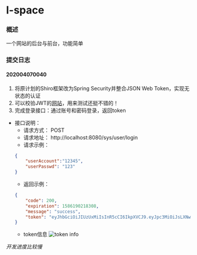 # l-space

### 概述
一个网站的后台与前台，功能简单

### 提交日志
#### 202004070040
1. 将原计划的Shiro框架改为Spring Security并整合JSON Web Token，实现无状态的认证
2. 可以校验JWT的[网站](https://jwt.io/)，用来测试还挺不错的！
3. 完成登录接口：通过账号和密码登录，返回token
* 接口说明：
    * 请求方式： POST
    * 请求地址： http://localhost:8080/sys/user/login
    * 请求示例：
    ```json
    {
    	"userAccount":"12345",
    	"userPasswd": "123"
    }
    ```
     * 返回示例：
    ```json
    {
        "code": 200,
        "expiration": 1586190218308,
        "message": "success",
        "token": "eyJhbGciOiJIUzUxMiIsInR5cCI6IkpXVCJ9.eyJpc3MiOiJsLXNwYWNlIiwicm9sZSI6WyJ1c2VyMSIsImFkbWluIl0sImV4cCI6MTU4NjE5MDIxOCwiaWF0IjoxNTg2MTkwMDM4LCJhY2NvdW50IjoiMTIzNDUiLCJqdGkiOiI4ZmE5NTM3Yi00ZDdlLWE5ZTktY2Q3Zi1hNmJhNzllZGRlODQifQ.iB2E5XGLOHWs7cCP03-BBdPryDa6LjDOlMe-yShXAzxvgqpmz7s3Dx9aIj5pH_IQY9AlL5kGawHhodg4sPe7rw"
    }
    ```
    * token信息
    ![token info](http://image.haicheng.website/20200407005413.bmp)


*开发进度比较慢*
